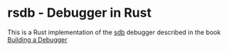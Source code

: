 # rsdb - Debugger in Rust

This is a Rust implementation of the [sdb](https://github.com/TartanLlama/sdb) debugger described in the book [Building a Debugger](https://nostarch.com/building-a-debugger)